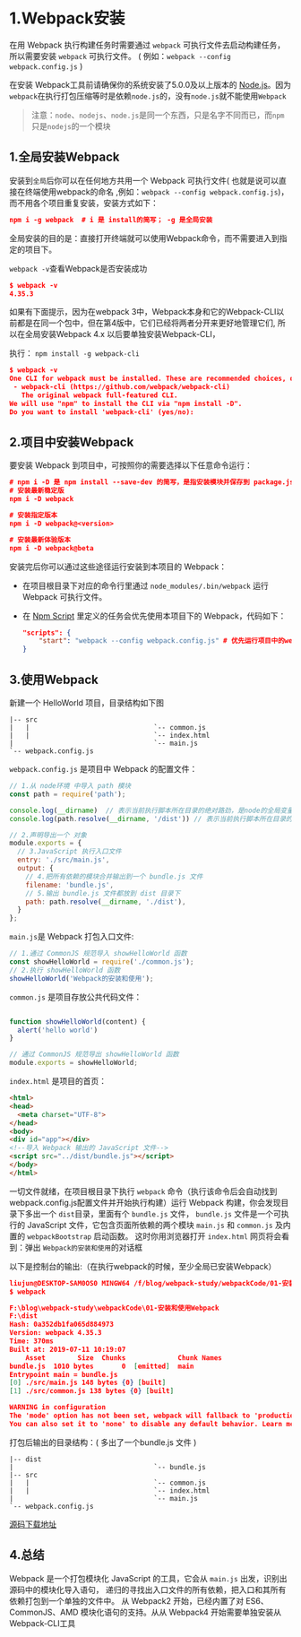 # 1.Webpack安装

在用 Webpack 执行构建任务时需要通过 `webpack` 可执行文件去启动构建任务，所以需要安装 `webpack` 可执行文件。 (  例如：`webpack --config webpack.config.js`  )

在安装 Webpack工具前请确保你的系统安装了5.0.0及以上版本的 [Node.js](https://nodejs.org/)。因为`webpack`在执行打包压缩等时是依赖`node.js`的，没有`node.js`就不能使用`Webpack`

> 注意：`node`、`nodejs`、`node.js`是同一个东西，只是名字不同而已，而`npm`只是`nodejs`的一个模块



## 1.全局安装Webpack

安装到`全局`后你可以在任何地方共用一个 Webpack 可执行文件( 也就是说可以直接在终端使用webpack的命名 ,例如：`webpack --config webpack.config.js`)，而不用各个项目重复安装，安装方式如下：

```json
npm i -g webpack  # i 是 install的简写； -g 是全局安装
```

全局安装的目的是：直接打开终端就可以使用Webpack命令，而不需要进入到指定的项目下。



` webpack -v `查看Webpack是否安装成功

```json
$ webpack -v
4.35.3
```



如果有下面提示，因为在webpack 3中，Webpack本身和它的Webpack-CLI以前都是在同一个包中，但在第4版中，它们已经将两者分开来更好地管理它们, 所以在全局安装Webpack 4.x 以后要单独安装Webpack-CLI，

执行： `npm install -g webpack-cli`

```json
$ webpack -v
One CLI for webpack must be installed. These are recommended choices, delivered as separate packages:
 - webpack-cli (https://github.com/webpack/webpack-cli)
   The original webpack full-featured CLI.
We will use "npm" to install the CLI via "npm install -D".
Do you want to install 'webpack-cli' (yes/no):

```



## 2.项目中安装Webpack

要安装 Webpack 到项目中，可按照你的需要选择以下任意命令运行：

```json
# npm i -D 是 npm install --save-dev 的简写，是指安装模块并保存到 package.json 的 devDependencies
# 安装最新稳定版
npm i -D webpack

# 安装指定版本
npm i -D webpack@<version>

# 安装最新体验版本
npm i -D webpack@beta
```

安装完后你可以通过这些途径运行安装到本项目的 Webpack：

- 在项目根目录下对应的命令行里通过 `node_modules/.bin/webpack` 运行 Webpack 可执行文件。

- 在 [Npm Script](http://webpack.wuhaolin.cn/1入门/常见的构建工具及对比/npm_script.md) 里定义的任务会优先使用本项目下的 Webpack，代码如下：

  ```json
  "scripts": {
      "start": "webpack --config webpack.config.js" # 优先运行项目中的webpack，项目下没有则运行全局安全的webpack
  }
  ```



## 3.使用Webpack

新建一个 HelloWorld 项目，目录结构如下图

```
|-- src
|   |                               `-- common.js
|   |                               `-- index.html
|                                   `-- main.js
`-- webpack.config.js
```



`webpack.config.js` 是项目中 Webpack 的配置文件：

```js
// 1.从 node环境 中导入 path 模块
const path = require('path');

console.log(__dirname)  // 表示当前执行脚本所在目录的绝对路劲，是node的全局变量
console.log(path.resolve(__dirname, '/dist')) // 表示当前执行脚本所在目录的绝对路劲下的dist目录

// 2.声明导出一个 对象
module.exports = {
  // 3.JavaScript 执行入口文件
  entry: './src/main.js',
  output: {
    // 4.把所有依赖的模块合并输出到一个 bundle.js 文件
    filename: 'bundle.js',
    // 5.输出 bundle.js 文件都放到 dist 目录下
    path: path.resolve(__dirname, './dist'),
  }
};
```



`main.js`是 Webpack 打包入口文件:

```js
// 1.通过 CommonJS 规范导入 showHelloWorld 函数
const showHelloWorld = require('./common.js');
// 2.执行 showHelloWorld 函数
showHelloWorld('Webpack的安装和使用');
```



`common.js` 是项目存放公共代码文件：

```js

function showHelloWorld(content) {
  alert('hello world')
}

// 通过 CommonJS 规范导出 showHelloWorld 函数
module.exports = showHelloWorld;
```



`index.html` 是项目的首页：

```html
<html>
<head>
  <meta charset="UTF-8">
</head>
<body>
<div id="app"></div>
<!--导入 Webpack 输出的 JavaScript 文件-->
<script src="../dist/bundle.js"></script>
</body>
</html>
```



一切文件就绪，在项目根目录下执行 `webpack` 命令（执行该命令后会自动找到webpack.config.js配置文件并开始执行构建）运行 Webpack 构建，你会发现目录下多出一个 `dist`目录，里面有个 `bundle.js` 文件， `bundle.js` 文件是一个可执行的 JavaScript 文件，它包含页面所依赖的两个模块 `main.js` 和 `common.js` 及内置的 `webpackBootstrap` 启动函数。 这时你用浏览器打开 `index.html` 网页将会看到：弹出 `Webpack的安装和使用`的对话框



以下是控制台的输出:（在执行webpack的时候，至少全局已安装Webpack）

```json
liujun@DESKTOP-SAM0OS0 MINGW64 /f/blog/webpack-study/webpackCode/01-安装和使用Webpack
$ webpack

F:\blog\webpack-study\webpackCode\01-安装和使用Webpack
F:\dist
Hash: 0a352db1fa065d884973
Version: webpack 4.35.3
Time: 370ms
Built at: 2019-07-11 10:19:07
    Asset        Size  Chunks             Chunk Names
bundle.js  1010 bytes       0  [emitted]  main
Entrypoint main = bundle.js
[0] ./src/main.js 148 bytes {0} [built]
[1] ./src/common.js 138 bytes {0} [built]

WARNING in configuration
The 'mode' option has not been set, webpack will fallback to 'production' for this value. Set 'mode' option to 'development' or 'production' to enable defaults for each environment.
You can also set it to 'none' to disable any default behavior. Learn more: https://webpack.js.org/configuration/mode/

```



打包后输出的目录结构：( 多出了一个bundle.js 文件 )

```
|-- dist
|                                   `-- bundle.js
|-- src
|   |                               `-- common.js
|   |                               `-- index.html
|                                   `-- main.js
`-- webpack.config.js

```

[源码下载地址](https://github.com/LiuJunb/WebpackStudy/tree/master/webpackCode)

## 4.总结

Webpack 是一个打包模块化 JavaScript 的工具，它会从 `main.js` 出发，识别出源码中的模块化导入语句， 递归的寻找出入口文件的所有依赖，把入口和其所有依赖打包到一个单独的文件中。 从 Webpack2 开始，已经内置了对 ES6、CommonJS、AMD 模块化语句的支持。从从 Webpack4 开始需要单独安装从 Webpack-CLI工具



